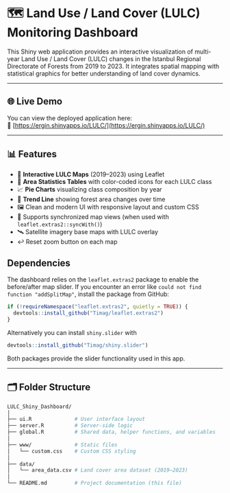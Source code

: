  # 🗺️ Land Use / Land Cover (LULC) Monitoring Dashboard
 
 This Shiny web application provides an interactive visualization of multi-year Land Use / Land Cover (LULC) changes in the Istanbul Regional Directorate of Forests from 2019 to 2023. It integrates spatial mapping with statistical graphics for better understanding of land cover dynamics.
 
 ---
 
 ## 🌐 Live Demo
 
 You can view the deployed application here:  
 🔗 [https://ergin.shinyapps.io/LULC/](https://ergin.shinyapps.io/LULC/)
 
 ---
 
 ## 📊 Features
 
 - 📍 **Interactive LULC Maps** (2019–2023) using Leaflet
 - 🧾 **Area Statistics Tables** with color-coded icons for each LULC class
 - 📈 **Pie Charts** visualizing class composition by year
 - 🌲 **Trend Line** showing forest area changes over time
 - 🖼️ Clean and modern UI with responsive layout and custom CSS
- 🔁 Supports synchronized map views (when used with `leaflet.extras2::syncWith()`)
- 🛰️ Satellite imagery base maps with LULC overlay
- ↩️ Reset zoom button on each map

## Dependencies

The dashboard relies on the `leaflet.extras2` package to enable the before/after
map slider. If you encounter an error like `could not find function "addSplitMap"`,
install the package from GitHub:

```r
if (!requireNamespace("leaflet.extras2", quietly = TRUE)) {
  devtools::install_github("Timag/leaflet.extras2")
}
```

Alternatively you can install `shiny.slider` with

```r
devtools::install_github("Timag/shiny.slider")
```

Both packages provide the slider functionality used in this app.
 
 ---
 
 ## 🗂️ Folder Structure
 
 ```bash
 LULC_Shiny_Dashboard/
 │
 ├── ui.R              # User interface layout
 ├── server.R          # Server-side logic
 ├── global.R          # Shared data, helper functions, and variables
 │
 ├── www/              # Static files
 │   └── custom.css    # Custom CSS styling
 │
 ├── data/
 │   └── area_data.csv # Land cover area dataset (2019–2023)
 │
 └── README.md         # Project documentation (this file)
